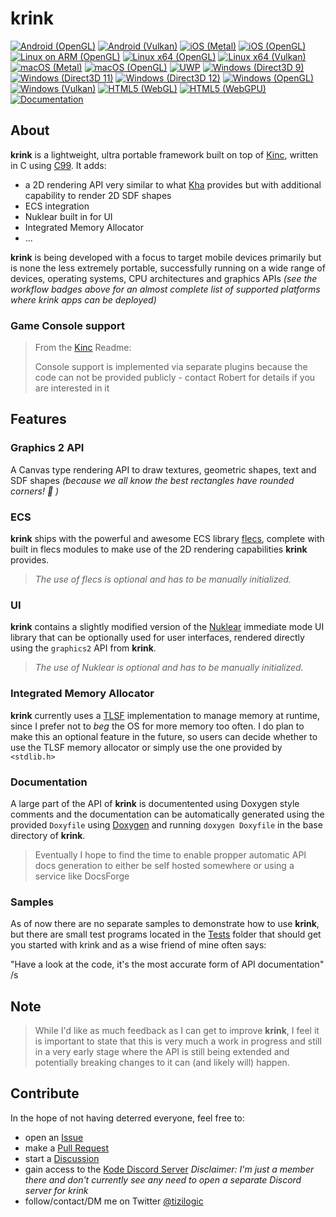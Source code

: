 # krink

[![Android (OpenGL)](https://github.com/tizilogic/krink/actions/workflows/android-opengl.yml/badge.svg?branch=main)](https://github.com/tizilogic/krink/actions/workflows/android-opengl.yml)
[![Android (Vulkan)](https://github.com/tizilogic/krink/actions/workflows/android-vulkan.yml/badge.svg?branch=main)](https://github.com/tizilogic/krink/actions/workflows/android-vulkan.yml)
[![iOS (Metal)](https://github.com/tizilogic/krink/actions/workflows/ios-metal.yml/badge.svg?branch=main)](https://github.com/tizilogic/krink/actions/workflows/ios-metal.yml)
[![iOS (OpenGL)](https://github.com/tizilogic/krink/actions/workflows/ios-opengl.yml/badge.svg?branch=main)](https://github.com/tizilogic/krink/actions/workflows/ios-opengl.yml)
[![Linux on ARM (OpenGL)](https://github.com/tizilogic/krink/actions/workflows/linux-arm-opengl.yml/badge.svg?branch=main)](https://github.com/tizilogic/krink/actions/workflows/linux-arm-opengl.yml)
[![Linux x64 (OpenGL)](https://github.com/tizilogic/krink/actions/workflows/linux-opengl.yml/badge.svg?branch=main)](https://github.com/tizilogic/krink/actions/workflows/linux-opengl.yml)
[![Linux x64 (Vulkan)](https://github.com/tizilogic/krink/actions/workflows/linux-vulkan.yml/badge.svg?branch=main)](https://github.com/tizilogic/krink/actions/workflows/linux-vulkan.yml)
[![macOS (Metal)](https://github.com/tizilogic/krink/actions/workflows/macos-metal.yml/badge.svg?branch=main)](https://github.com/tizilogic/krink/actions/workflows/macos-metal.yml)
[![macOS (OpenGL)](https://github.com/tizilogic/krink/actions/workflows/macos-opengl.yml/badge.svg?branch=main)](https://github.com/tizilogic/krink/actions/workflows/macos-opengl.yml)
[![UWP](https://github.com/tizilogic/krink/actions/workflows/uwp.yml/badge.svg?branch=main)](https://github.com/tizilogic/krink/actions/workflows/uwp.yml)
[![Windows (Direct3D 9)](https://github.com/tizilogic/krink/actions/workflows/windows-direct3d9.yml/badge.svg?branch=main)](https://github.com/tizilogic/krink/actions/workflows/windows-direct3d9.yml)
[![Windows (Direct3D 11)](https://github.com/tizilogic/krink/actions/workflows/windows-direct3d11.yml/badge.svg?branch=main)](https://github.com/tizilogic/krink/actions/workflows/windows-direct3d11.yml)
[![Windows (Direct3D 12)](https://github.com/tizilogic/krink/actions/workflows/windows-direct3d12.yml/badge.svg?branch=main)](https://github.com/tizilogic/krink/actions/workflows/windows-direct3d12.yml)
[![Windows (OpenGL)](https://github.com/tizilogic/krink/actions/workflows/windows-opengl.yml/badge.svg?branch=main)](https://github.com/tizilogic/krink/actions/workflows/windows-opengl.yml)
[![Windows (Vulkan)](https://github.com/tizilogic/krink/actions/workflows/windows-vulkan.yml/badge.svg?branch=main)](https://github.com/tizilogic/krink/actions/workflows/windows-vulkan.yml)
[![HTML5 (WebGL)](https://github.com/tizilogic/krink/actions/workflows/html5-webgl.yml/badge.svg?branch=main)](https://github.com/tizilogic/krink/actions/workflows/html5-webgl.yml)
[![HTML5 (WebGPU)](https://github.com/tizilogic/krink/actions/workflows/html5-webgpu.yml/badge.svg?branch=main)](https://github.com/tizilogic/krink/actions/workflows/html5-webgpu.yml)
[![Documentation](https://img.shields.io/badge/docs-docsforge-blue)](http://krink.docsforge.com/)

## About

**krink** is a lightweight, ultra portable framework built on top of
[Kinc](https://github.com/Kode/Kinc), written in C using [C99](https://en.wikipedia.org/wiki/C99).
It adds:
 * a 2D rendering API very similar to what [Kha](https://github.com/Kode/Kha) provides but with additional capability to render 2D SDF shapes
 * ECS integration
 * Nuklear built in for UI
 * Integrated Memory Allocator
 * ...

**krink** is being developed with a focus to target mobile devices primarily but is none the less
extremely portable, successfully running on a wide range of devices, operating systems, CPU
architectures and graphics APIs *(see the workflow badges above for an almost complete list of
supported platforms where krink apps can be deployed)*

### Game Console support

> From the [Kinc](https://github.com/Kode/Kinc) Readme:
>
> Console support is implemented via separate plugins because the code can not be provided publicly
> \- contact Robert for details if you are interested in it

## Features

### Graphics 2 API

A Canvas type rendering API to draw textures, geometric shapes, text and SDF shapes
*(because we all know the best rectangles have rounded corners! :monocle_face: )*

### ECS

**krink** ships with the powerful and awesome ECS library
[flecs](https://github.com/SanderMertens/flecs), complete with built in flecs modules to make use of
the 2D rendering capabilities **krink** provides.

> *The use of flecs is optional and has to be manually initialized.*

### UI

**krink** contains a slightly modified version of the
[Nuklear](https://github.com/Immediate-Mode-UI/Nuklear) immediate mode UI library that can be
optionally used for user interfaces, rendered directly using the `graphics2` API from **krink**.

> *The use of Nuklear is optional and has to be manually initialized.*

### Integrated Memory Allocator

**krink** currently uses a [TLSF](https://github.com/mattconte/tlsf) implementation to manage memory
at runtime, since I prefer not to *beg* the OS for more memory too often. I do plan to make this an
optional feature in the future, so users can decide whether to use the TLSF memory allocator or
simply use the one provided by `<stdlib.h>`

### Documentation

A large part of the API of **krink** is documentented using Doxygen style comments and the
documentation can be automatically generated using the provided `Doxyfile` using
[Doxygen](https://www.doxygen.nl) and running `doxygen Doxyfile` in the base directory of **krink**.

> Eventually I hope to find the time to enable propper automatic API docs generation to either be
> self hosted somewhere or using a service like DocsForge

### Samples

As of now there are no separate samples to demonstrate how to use **krink**, but there are small
test programs located in the [Tests](Tests) folder that should get you started with krink and as a
wise friend of mine often says:

"Have a look at the code, it's the most accurate form of API documentation" /s

## Note

> While I'd like as much feedback as I can get to improve **krink**, I feel it is important to state
> that this is very much a work in progress and still in a very early stage where the API is still
> being extended and potentially breaking changes to it can (and likely will) happen.

## Contribute

In the hope of not having deterred everyone, feel free to:
 * open an [Issue](https://github.com/tizilogic/krink/issues)
 * make a [Pull Request](https://github.com/tizilogic/krink/pulls)
 * start a [Discussion](https://github.com/tizilogic/krink/discussions)
 * gain access to the [Kode Discord Server](http://discord.kode.tech/) *Disclaimer: I'm just a member there and don't currently see any need to open a separate Discord server for krink*
 * follow/contact/DM me on Twitter [@tizilogic](https://twitter.com/tizilogic)
